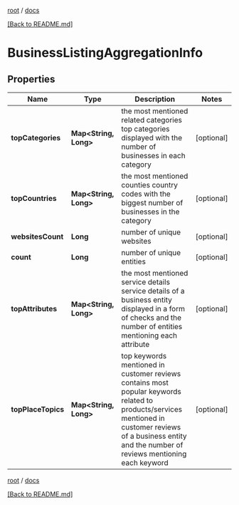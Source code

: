 [root](./../ "root") / [docs](./ "docs")

[[Back to README.md]](./../README.md "[Back to README.md]")

# BusinessListingAggregationInfo

## Properties

| Name | Type | Description | Notes |
|------------ | ------------- | ------------- | -------------|
|**topCategories** | **Map&lt;String, Long&gt;** | the most mentioned related categories top categories displayed with the number of businesses in each category |  [optional] |
|**topCountries** | **Map&lt;String, Long&gt;** | the most mentioned counties country codes with the biggest number of businesses in the category |  [optional] |
|**websitesCount** | **Long** | number of unique websites |  [optional] |
|**count** | **Long** | number of unique entities |  [optional] |
|**topAttributes** | **Map&lt;String, Long&gt;** | the most mentioned service details service details of a business entity displayed in a form of checks and the number of entities mentioning each attribute |  [optional] |
|**topPlaceTopics** | **Map&lt;String, Long&gt;** | top keywords mentioned in customer reviews contains most popular keywords related to products/services mentioned in customer reviews of a business entity and the number of reviews mentioning each keyword |  [optional] |

[root](./../ "root") / [docs](./ "docs")

[[Back to README.md]](./../README.md "[Back to README.md]")